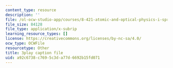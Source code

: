 ```yaml
---
content_type: resource
description: ''
file: /ol-ocw-studio-app/courses/8-421-atomic-and-optical-physics-i-spring-2014/a92c6738c7695c3da77d6692b15fd071_kWNv0-0tlAw.vtt
file_size: 84128
file_type: application/x-subrip
learning_resource_types: []
license: https://creativecommons.org/licenses/by-nc-sa/4.0/
ocw_type: OCWFile
resourcetype: Other
title: 3play caption file
uid: a92c6738-c769-5c3d-a77d-6692b15fd071
---
```

